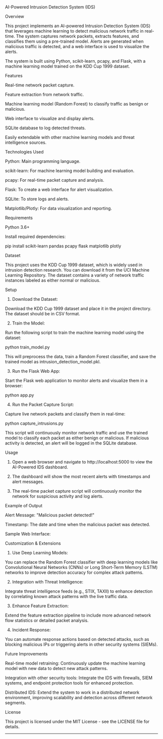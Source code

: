 AI-Powered Intrusion Detection System (IDS)

Overview

This project implements an AI-powered Intrusion Detection System (IDS) that leverages machine learning to detect malicious network traffic in real-time. The system captures network packets, extracts features, and classifies them using a pre-trained model. Alerts are generated when malicious traffic is detected, and a web interface is used to visualize the alerts.

The system is built using Python, scikit-learn, pcapy, and Flask, with a machine learning model trained on the KDD Cup 1999 dataset.

Features

Real-time network packet capture.

Feature extraction from network traffic.

Machine learning model (Random Forest) to classify traffic as benign or malicious.

Web interface to visualize and display alerts.

SQLite database to log detected threats.

Easily extendable with other machine learning models and threat intelligence sources.


Technologies Used

Python: Main programming language.

scikit-learn: For machine learning model building and evaluation.

pcapy: For real-time packet capture and analysis.

Flask: To create a web interface for alert visualization.

SQLite: To store logs and alerts.

Matplotlib/Plotly: For data visualization and reporting.


Requirements

Python 3.6+

Install required dependencies:

pip install scikit-learn pandas pcapy flask matplotlib plotly


Dataset

This project uses the KDD Cup 1999 dataset, which is widely used in intrusion detection research. You can download it from the UCI Machine Learning Repository. The dataset contains a variety of network traffic instances labeled as either normal or malicious.

Setup

1. Download the Dataset:

Download the KDD Cup 1999 dataset and place it in the project directory. The dataset should be in CSV format.



2. Train the Model:

Run the following script to train the machine learning model using the dataset:


python train_model.py

This will preprocess the data, train a Random Forest classifier, and save the trained model as intrusion_detection_model.pkl.


3. Run the Flask Web App:

Start the Flask web application to monitor alerts and visualize them in a browser:


python app.py


4. Run the Packet Capture Script:

Capture live network packets and classify them in real-time:


python capture_intrusions.py

This script will continuously monitor network traffic and use the trained model to classify each packet as either benign or malicious. If malicious activity is detected, an alert will be logged in the SQLite database.



Usage

1. Open a web browser and navigate to http://localhost:5000 to view the AI-Powered IDS dashboard.


2. The dashboard will show the most recent alerts with timestamps and alert messages.


3. The real-time packet capture script will continuously monitor the network for suspicious activity and log alerts.



Example of Output

Alert Message: "Malicious packet detected!"

Timestamp: The date and time when the malicious packet was detected.


Sample Web Interface:

Customization & Extensions

1. Use Deep Learning Models:

You can replace the Random Forest classifier with deep learning models like Convolutional Neural Networks (CNNs) or Long Short-Term Memory (LSTM) networks to improve detection accuracy for complex attack patterns.



2. Integration with Threat Intelligence:

Integrate threat intelligence feeds (e.g., STIX, TAXII) to enhance detection by correlating known attack patterns with the live traffic data.



3. Enhance Feature Extraction:

Extend the feature extraction pipeline to include more advanced network flow statistics or detailed packet analysis.



4. Incident Response:

You can automate response actions based on detected attacks, such as blocking malicious IPs or triggering alerts in other security systems (SIEMs).




Future Improvements

Real-time model retraining: Continuously update the machine learning model with new data to detect new attack patterns.

Integration with other security tools: Integrate the IDS with firewalls, SIEM systems, and endpoint protection tools for enhanced protection.

Distributed IDS: Extend the system to work in a distributed network environment, improving scalability and detection across different network segments.


License

This project is licensed under the MIT License - see the LICENSE file for details.


---


